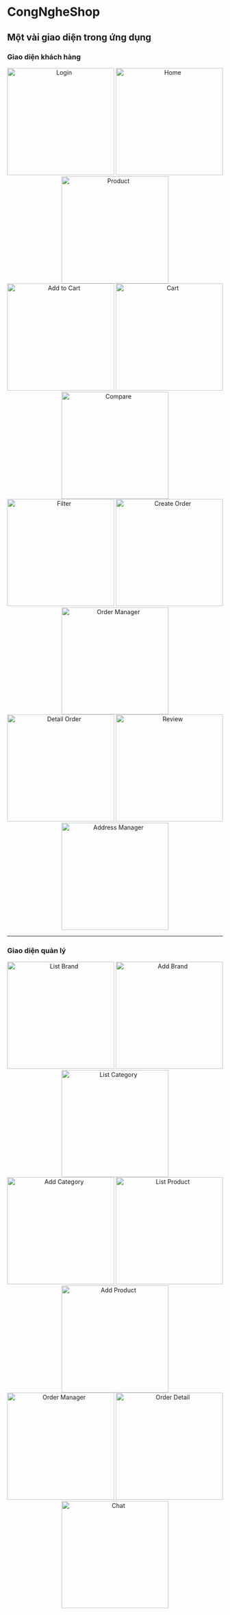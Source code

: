 # CongNgheShop

## Một vài giao diện trong ứng dụng

### Giao diện khách hàng

<div align="center">
  <img src="images/customer/login.png" alt="Login" width="250px">
  <img src="images/customer/home.png" alt="Home" width="250px">
  <img src="images/customer/product.png" alt="Product" width="250px">
</div>

<div align="center">
  <img src="images/customer/addtocart.png" alt="Add to Cart" width="250px">
  <img src="images/customer/cart.png" alt="Cart" width="250px">
  <img src="images/customer/compare.png" alt="Compare" width="250px">
</div>

<div align="center">
  <img src="images/customer/filter.png" alt="Filter" width="250px">
  <img src="images/customer/createOrder.png" alt="Create Order" width="250px">
  <img src="images/customer/orderManager.png" alt="Order Manager" width="250px">
</div>

<div align="center">
  <img src="images/customer/detailOrder.png" alt="Detail Order" width="250px">
  <img src="images/customer/review.png" alt="Review" width="250px">
  <img src="images/customer/addressManager.png" alt="Address Manager" width="250px">
</div>

---

### Giao diện quản lý

<div align="center">
  <img src="images/listBrand.png" alt="List Brand" width="250px">
  <img src="images/addBrand.png" alt="Add Brand" width="250px">
  <img src="images/listCate.png" alt="List Category" width="250px">
</div>

<div align="center">
  <img src="images/addCate.png" alt="Add Category" width="250px">
  <img src="images/listProduct.png" alt="List Product" width="250px">
  <img src="images/addProduct.png" alt="Add Product" width="250px">
</div>

<div align="center">
  <img src="images/orderManager.png" alt="Order Manager" width="250px">
  <img src="images/orderDetail.png" alt="Order Detail" width="250px">
  <img src="images/chat.png" alt="Chat" width="250px">
</div>
